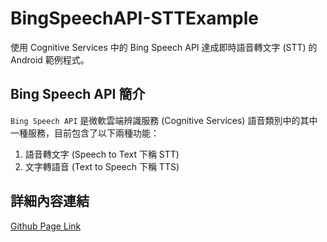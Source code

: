 # BingSpeechAPI-STTExample
使用 Cognitive Services 中的 Bing Speech API 達成即時語音轉文字 (STT) 的 Android 範例程式。

## Bing Speech API 簡介

`Bing Speech API` 是微軟雲端辨識服務 (Cognitive Services) 語音類別中的其中一種服務，目前包含了以下兩種功能：

1. 語音轉文字 (Speech to Text 下稱 STT)
2. 文字轉語音 (Text to Speech 下稱 TTS)

## 詳細內容連結
[Github Page Link](https://fsmytsai.github.io/Bing-Speech-API-%E7%B0%A1%E4%BB%8B%E5%8F%8A%E5%AF%A6%E4%BD%9C/)

